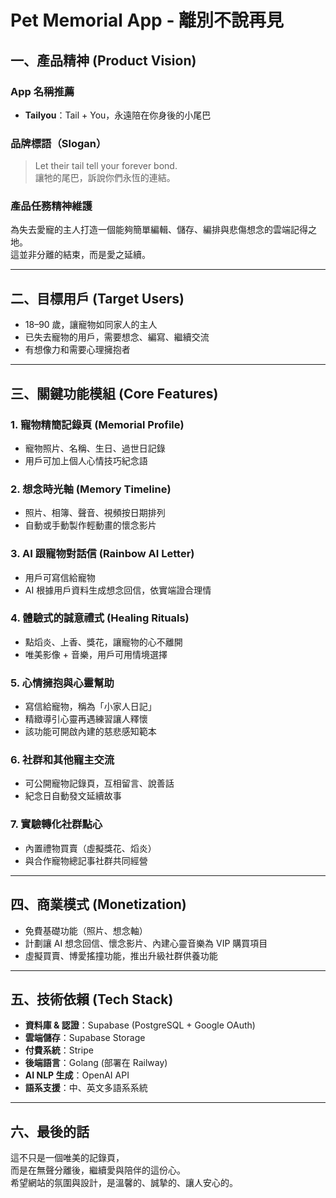 # Pet Memorial App - 離別不說再見

## 一、產品精神 (Product Vision)

### App 名稱推薦
- **Tailyou**：Tail + You，永遠陪在你身後的小尾巴

### 品牌標語（Slogan）
> Let their tail tell your forever bond.  
> 讓牠的尾巴，訴說你們永恆的連結。

### 產品任務精神維護
為失去愛寵的主人打造一個能夠簡單編輯、儲存、編排與悲傷想念的雲端記得之地。  
這並非分離的結束，而是愛之延續。

---

## 二、目標用戶 (Target Users)
- 18–90 歲，讓寵物如同家人的主人
- 已失去寵物的用戶，需要想念、編寫、繼續交流
- 有想像力和需要心理擁抱者

---

## 三、關鍵功能模組 (Core Features)

### 1. 寵物精簡記錄頁 (Memorial Profile)
- 寵物照片、名稱、生日、過世日記錄
- 用戶可加上個人心情技巧紀念語

### 2. 想念時光軸 (Memory Timeline)
- 照片、相簿、聲音、視頻按日期排列
- 自動或手動製作輕動畫的懷念影片

### 3. AI 跟寵物對話信 (Rainbow AI Letter)
- 用戶可寫信給寵物
- AI 根據用戶資料生成想念回信，依實端證合理情

### 4. 體驗式的誠意禮式 (Healing Rituals)
- 點熖炎、上香、獎花，讓寵物的心不離開
- 唯美影像 + 音樂，用戶可用情境選擇

### 5. 心情擁抱與心靈幫助
- 寫信給寵物，稱為「小家人日記」
- 精緻導引心靈再遇練習讓人釋懷
- 該功能可開啟內建的慈悲感知範本

### 6. 社群和其他寵主交流
- 可公開寵物記錄頁，互相留言、說善話
- 紀念日自動發文延續故事

### 7. 實驗轉化社群點心
- 內置禮物買賣（虛擬獎花、熖炎）
- 與合作寵物總記事社群共同經營

---

## 四、商業模式 (Monetization)
- 免費基礎功能（照片、想念軸）
- 計劃讓 AI 想念回信、懷念影片、內建心靈音樂為 VIP 購買項目
- 虛擬買賣、博愛搖撞功能，推出升級社群供養功能

---

## 五、技術依賴 (Tech Stack)
- **資料庫 & 認證**：Supabase (PostgreSQL + Google OAuth)
- **雲端儲存**：Supabase Storage
- **付費系統**：Stripe  
- **後端語言**：Golang (部署在 Railway)
- **AI NLP 生成**：OpenAI API  
- **語系支援**：中、英文多語系系統

---

## 六、最後的話

這不只是一個唯美的記錄頁，  
而是在無聲分離後，繼續愛與陪伴的這份心。  
希望網站的氛圍與設計，是溫馨的、誠摯的、讓人安心的。

